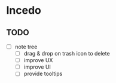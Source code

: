 # Incedo

## TODO

* [ ] note tree
  * [ ] drag & drop on trash icon to delete
  * [ ] improve UX
  * [ ] improve UI
  * [ ] provide tooltips
